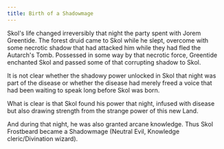 ```yaml
---
title: Birth of a Shadowmage
---
```


Skol's life changed irreversibly that night the party spent with Jorem Greentide. The forest druid came to Skol while he slept, overcome with some necrotic shadow that had attacked him while they had fled the Autarch's Tomb. Possessed in some way by that necrotic force, Greentide enchanted Skol and passed some of that corrupting shadow to Skol.

It is not clear whether the shadowy power unlocked in Skol that night was part of the disease or whether the disease had merely freed a voice that had been waiting to speak long before Skol was born.

What is clear is that Skol found his power that night, infused with disease but also drawing strength from the strange power of this new Land.

And during that night, he was also granted arcane knowledge. Thus Skol Frostbeard became a Shadowmage (Neutral Evil, Knowledge cleric/Divination wizard).
